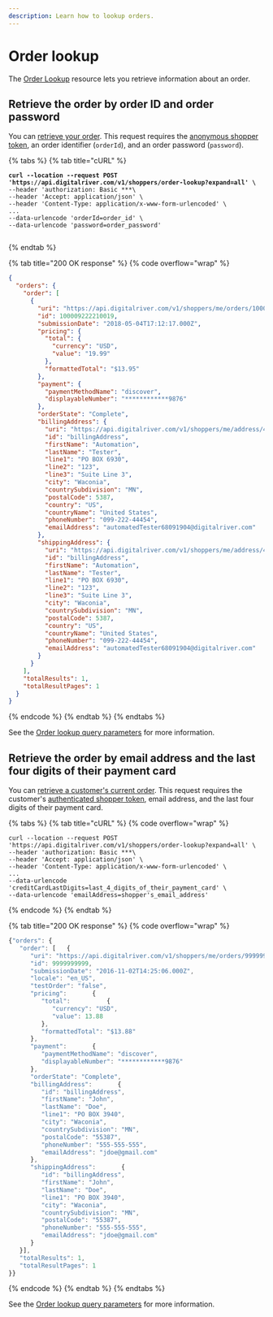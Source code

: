 ```yaml
---
description: Learn how to lookup orders.
---
```


# Order lookup

The [Order Lookup](https://www.digitalriver.com/docs/commerce-shopper-api/#tag/Order-Lookup) resource lets you retrieve information about an order.

## Retrieve the order by order ID and order password

You can [retrieve your order](https://www.digitalriver.com/docs/commerce-shopper-api/#tag/Order-Lookup/paths/\~1v1\~1shoppers\~1order-lookup/post). This request requires the [anonymous shopper token](../oauth/tokens.md#creating-an-anonymous-shopper-session-guest-checkout), an order identifier (`orderId`), and an order password (`password`).

{% tabs %}
{% tab title="cURL" %}
<pre class="language-http" data-overflow="wrap"><code class="lang-http"><strong>curl --location --request POST 'https://api.digitalriver.com/v1/shoppers/order-lookup?expand=all' \
</strong>--header 'authorization: Basic ***\
--header 'Accept: application/json' \
--header 'Content-Type: application/x-www-form-urlencoded' \
...
--data-urlencode 'orderId=order_id' \
--data-urlencode 'password=order_password'

</code></pre>
{% endtab %}

{% tab title="200 OK response" %}
{% code overflow="wrap" %}
```json
{
  "orders": {
    "order": [
      {
        "uri": "https://api.digitalriver.com/v1/shoppers/me/orders/100009222210019",
        "id": 100009222210019,
        "submissionDate": "2018-05-04T17:12:17.000Z",
        "pricing": {
          "total": {
            "currency": "USD",
            "value": "19.99"
          },
          "formattedTotal": "$13.95"
        },
        "payment": {
          "paymentMethodName": "discover",
          "displayableNumber": "************9876"
        },
        "orderState": "Complete",
        "billingAddress": {
          "uri": "https://api.digitalriver.com/v1/shoppers/me/address/47278020023",
          "id": "billingAddress",
          "firstName": "Automation",
          "lastName": "Tester",
          "line1": "PO BOX 6930",
          "line2": "123",
          "line3": "Suite Line 3",
          "city": "Waconia",
          "countrySubdivision": "MN",
          "postalCode": 5387,
          "country": "US",
          "countryName": "United States",
          "phoneNumber": "099-222-44454",
          "emailAddress": "automatedTester68091904@digitalriver.com"
        },
        "shippingAddress": {
          "uri": "https://api.digitalriver.com/v1/shoppers/me/address/47278020023",
          "id": "billingAddress",
          "firstName": "Automation",
          "lastName": "Tester",
          "line1": "PO BOX 6930",
          "line2": "123",
          "line3": "Suite Line 3",
          "city": "Waconia",
          "countrySubdivision": "MN",
          "postalCode": 5387,
          "country": "US",
          "countryName": "United States",
          "phoneNumber": "099-222-44454",
          "emailAddress": "automatedTester68091904@digitalriver.com"
        }
      }
    ],
    "totalResults": 1,
    "totalResultPages": 1
  }
}
```
{% endcode %}
{% endtab %}
{% endtabs %}

See the [Order lookup query parameters](../../general-resources/shopper-apis-reference/orders.md#order-lookup-query-parameters) for more information.

## Retrieve the order by email address and the last four digits of their payment card

You can [retrieve a customer's current order](https://www.digitalriver.com/docs/commerce-shopper-api/#tag/Order-Lookup/paths/\~1v1\~1shoppers\~1order-lookup/post). This request requires the customer's [authenticated shopper token](../oauth/tokens.md#initiating-an-authenticated-session-returning-shopper-or-login-shopper), email address, and the last four digits of their payment card.

{% tabs %}
{% tab title="cURL" %}
{% code overflow="wrap" %}
```http
curl --location --request POST 'https://api.digitalriver.com/v1/shoppers/order-lookup?expand=all' \
--header 'authorization: Basic ***\
--header 'Accept: application/json' \
--header 'Content-Type: application/x-www-form-urlencoded' \
...
--data-urlencode 'creditCardLastDigits=last_4_digits_of_their_payment_card' \
--data-urlencode 'emailAddress=shopper's_email_address'
```
{% endcode %}
{% endtab %}

{% tab title="200 OK response" %}
{% code overflow="wrap" %}
```javascript
{"orders": {
   "order": [   {
      "uri": "https://api.digitalriver.com/v1/shoppers/me/orders/9999999999",
      "id": 9999999999,
      "submissionDate": "2016-11-02T14:25:06.000Z",
      "locale": "en_US",
      "testOrder": "false",
      "pricing":       {
         "total":          {
            "currency": "USD",
            "value": 13.88
         },
         "formattedTotal": "$13.88"
      },
      "payment":       {
         "paymentMethodName": "discover",
         "displayableNumber": "************9876"
      },
      "orderState": "Complete",
      "billingAddress":       {
         "id": "billingAddress",
         "firstName": "John",
         "lastName": "Doe",
         "line1": "PO BOX 3940",
         "city": "Waconia",
         "countrySubdivision": "MN",
         "postalCode": "55387",
         "phoneNumber": "555-555-555",
         "emailAddress": "jdoe@gmail.com"
      },
      "shippingAddress":       {
         "id": "billingAddress",
         "firstName": "John",
         "lastName": "Doe",
         "line1": "PO BOX 3940",
         "city": "Waconia",
         "countrySubdivision": "MN",
         "postalCode": "55387",
         "phoneNumber": "555-555-555",
         "emailAddress": "jdoe@gmail.com"
      }
   }],
   "totalResults": 1,
   "totalResultPages": 1
}}
```
{% endcode %}
{% endtab %}
{% endtabs %}

See the [Order lookup query parameters](../../general-resources/shopper-apis-reference/orders.md#order-lookup-query-parameters) for more information.
